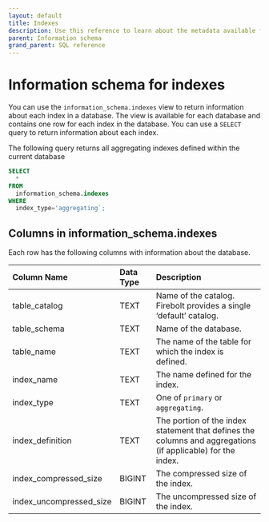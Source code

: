 ```yaml
---
layout: default
title: Indexes
description: Use this reference to learn about the metadata available for Firebolt indexes using the information schema.
parent: Information schema
grand_parent: SQL reference
---
```


# Information schema for indexes
You can use the `information_schema.indexes` view to return information about each index in a database. The view is available for each database and contains one row for each index in the database. You can use a `SELECT` query to return information about each index.

The following query returns all aggregating indexes defined within the current database

```sql
SELECT
  *
FROM
  information_schema.indexes
WHERE
  index_type='aggregating`;
```

## Columns in information_schema.indexes

Each row has the following columns with information about the database.

| Column Name                   | Data Type | Description |
| :-----------------------------| :-------- | :---------- |
| table_catalog                 | TEXT    | Name of the catalog. Firebolt provides a single ‘default’ catalog. |
| table_schema                  | TEXT    | Name of the database. |
| table_name                    | TEXT    | The name of the table for which the index is defined. |
| index_name                    | TEXT    | The name defined for the index. |
| index_type                    | TEXT    | One of `primary` or `aggregating`. |
| index_definition              | TEXT    | The portion of the index statement that defines the columns and aggregations (if applicable) for the index. |
| index_compressed_size         | BIGINT    | The compressed size of the index. |
| index_uncompressed_size       | BIGINT    | The uncompressed size of the index. |
